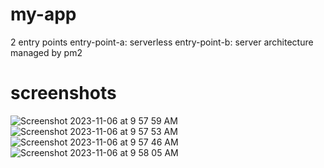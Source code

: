# my-app
2 entry points
entry-point-a: serverless
entry-point-b: server architecture managed by pm2


# screenshots

![Screenshot 2023-11-06 at 9 57 59 AM](https://github.com/mahitha-madhira/my-app/assets/126460070/d6f1d14b-0642-48f6-8058-8cfbf1ae7140)
![Screenshot 2023-11-06 at 9 57 53 AM](https://github.com/mahitha-madhira/my-app/assets/126460070/0688ff1b-ec9a-41b3-a01e-69fa35712eb5)
![Screenshot 2023-11-06 at 9 57 46 AM](https://github.com/mahitha-madhira/my-app/assets/126460070/36cd2257-bfa1-4887-ac74-517da715bbf7)
![Screenshot 2023-11-06 at 9 58 05 AM](https://github.com/mahitha-madhira/my-app/assets/126460070/75f93c72-cdd7-4265-83b5-5c2adbec272f)

